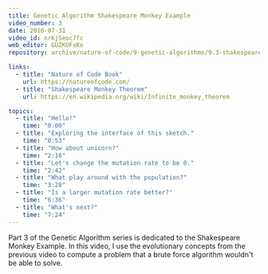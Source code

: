 ```yaml
---
title: Genetic Algorithm Shakespeare Monkey Example
video_number: 3
date: 2016-07-31
video_id: nrKjSeoc7fc
web_editor: GUZKUFxKo
repository: archive/nature-of-code/9-genetic-algorithms/9.3-shakespeare-monkey-example

links:
  - title: "Nature of Code Book"
    url: https://natureofcode.com/
  - title: "Shakespeare Monkey Theorem"
    url: https://en.wikipedia.org/wiki/Infinite_monkey_theorem

topics:
  - title: "Hello!"
    time: "0:00"
  - title: "Exploring the interface of this sketch."
    time: "0:53"
  - title: "How about unicorn?"
    time: "2:16"
  - title: "Let's change the mutation rate to be 0."
    time: "2:42"
  - title: "What play around with the population?"
    time: "3:28"
  - title: "Is a larger mutation rate better?"
    time: "6:36"
  - title: "What's next?"
    time: "7:24"
---
```

Part 3 of the Genetic Algorithm series is dedicated to the Shakespeare Monkey Example. In this video, I use the evolutionary concepts from the previous video to compute a problem that a brute force algorithm wouldn't be able to solve. 
